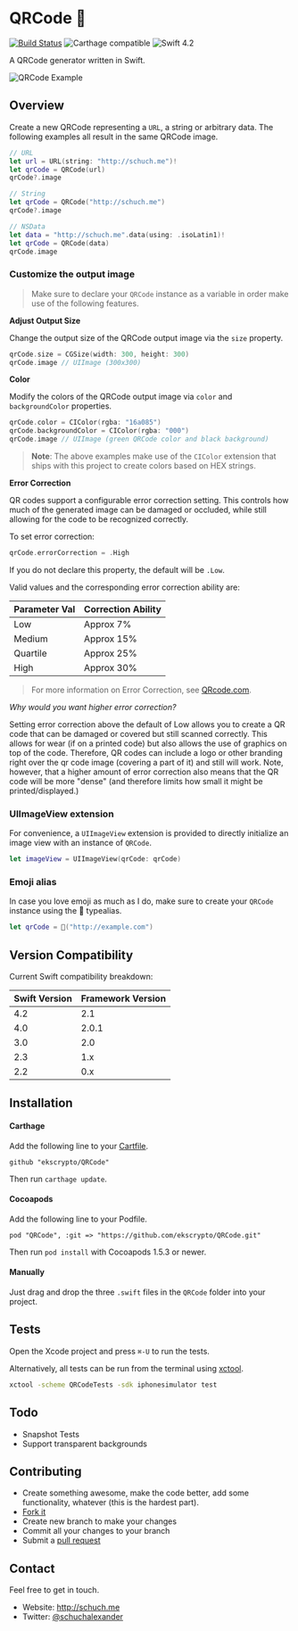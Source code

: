 # QRCode 🔳

[![Build Status](https://travis-ci.org/aschuch/QRCode.svg)](https://travis-ci.org/aschuch/QRCode)
![Carthage compatible](https://img.shields.io/badge/Carthage-compatible-4BC51D.svg?style=flat)
![Swift 4.2](https://img.shields.io/badge/Swift-4.2-orange.svg)

A QRCode generator written in Swift.

![QRCode Example](Resources/example.png)

## Overview

Create a new QRCode representing a `URL`, a string or arbitrary data.
The following examples all result in the same QRCode image.

```swift
// URL
let url = URL(string: "http://schuch.me")!
let qrCode = QRCode(url)
qrCode?.image

// String
let qrCode = QRCode("http://schuch.me")
qrCode?.image

// NSData
let data = "http://schuch.me".data(using: .isoLatin1)!
let qrCode = QRCode(data)
qrCode.image
```

### Customize the output image

> Make sure to declare your `QRCode` instance as a variable in order make use of the following features.

**Adjust Output Size**

Change the output size of the QRCode output image via the `size` property.

```swift
qrCode.size = CGSize(width: 300, height: 300)
qrCode.image // UIImage (300x300)
```

**Color**

Modify the colors of the QRCode output image via `color` and `backgroundColor` properties.

```swift
qrCode.color = CIColor(rgba: "16a085")
qrCode.backgroundColor = CIColor(rgba: "000")
qrCode.image // UIImage (green QRCode color and black background)
```

> **Note**: The above examples make use of the `CIColor` extension that ships with this project to create colors based on HEX strings. 

**Error Correction**

QR codes support a configurable error correction setting. This controls how much of the generated image can be damaged or occluded, while still allowing for the code to be recognized correctly.

To set error correction:

```swift
qrCode.errorCorrection = .High
```

If you do not declare this property, the default will be `.Low`.

Valid values and the corresponding error correction ability are:

| Parameter Val | Correction Ability |
| ------------- | ------------------ |
| Low	        | Approx 7%          |
| Medium	    | Approx 15%         |
| Quartile      | Approx 25%         |
| High          | Approx 30%         |

> For more information on Error Correction, see [QRcode.com](http://www.qrcode.com/en/about/error_correction.html).

*Why would you want higher error correction?*

Setting error correction above the default of Low allows you to create a QR code that can be damaged or covered but still scanned correctly. This allows for wear (if on a printed code) but also allows the use of graphics on top of the code. Therefore, QR codes can include a logo or other branding right over the qr code image (covering a part of it) and still will work. Note, however, that a higher amount of error correction also means that the QR code will be more "dense" (and therefore limits how small it might be printed/displayed.)

### UIImageView extension

For convenience, a `UIImageView` extension is provided to directly initialize an image view with an instance of `QRCode`.

```swift
let imageView = UIImageView(qrCode: qrCode)
```

### Emoji alias

In case you love emoji as much as I do, make sure to create your `QRCode` instance using the 🔳 typealias.

```swift
let qrCode = 🔳("http://example.com")
```

## Version Compatibility

Current Swift compatibility breakdown:

| Swift Version | Framework Version |
| ------------- | ----------------- |
| 4.2	        | 2.1        		|
| 4.0	        | 2.0.1        		|
| 3.0	        | 2.0          		|
| 2.3	        | 1.x          		|
| 2.2           | 0.x          		|

[all releases]: https://github.com/ekscrypto/QRCode/releases

## Installation

#### Carthage

Add the following line to your [Cartfile](https://github.com/Carthage/Carthage/blob/master/Documentation/Artifacts.md#cartfile).

```
github "ekscrypto/QRCode"
```

Then run `carthage update`.

#### Cocoapods

Add the following line to your Podfile.

```
pod "QRCode", :git => "https://github.com/ekscrypto/QRCode.git"
```

Then run `pod install` with Cocoapods 1.5.3 or newer.

#### Manually

Just drag and drop the three `.swift` files in the `QRCode` folder into your project.

## Tests

Open the Xcode project and press `⌘-U` to run the tests.

Alternatively, all tests can be run from the terminal using [xctool](https://github.com/facebook/xctool).

```bash
xctool -scheme QRCodeTests -sdk iphonesimulator test
```

## Todo

* Snapshot Tests
* Support transparent backgrounds

## Contributing

* Create something awesome, make the code better, add some functionality,
  whatever (this is the hardest part).
* [Fork it](http://help.github.com/forking/)
* Create new branch to make your changes
* Commit all your changes to your branch
* Submit a [pull request](http://help.github.com/pull-requests/)


## Contact

Feel free to get in touch.

* Website: <http://schuch.me>
* Twitter: [@schuchalexander](http://twitter.com/schuchalexander)
